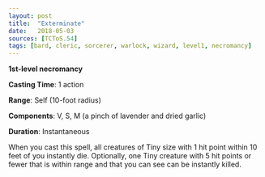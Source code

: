 ```yaml
---
layout: post
title:  "Exterminate"
date:   2018-05-03
sources: [TCToS.54]
tags: [bard, cleric, sorcerer, warlock, wizard, level1, necromancy]
---
```


**1st-level necromancy**

**Casting Time**: 1 action

**Range**: Self (10-foot radius)

**Components**: V, S, M (a pinch of lavender and dried garlic)

**Duration**: Instantaneous

When you cast this spell, all creatures of Tiny size with 1 hit point within 10 feet of you instantly die. Optionally, one Tiny creature with 5 hit points or fewer that is within range and that you can see can be instantly killed.